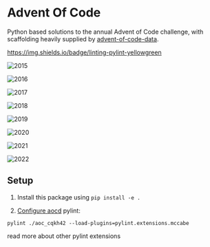 # Advent Of Code

Python based solutions to the annual Advent of Code challenge, with
scaffolding heavily supplied by
[advent-of-code-data](https://github.com/wimglenn/advent-of-code-data).

https://img.shields.io/badge/linting-pylint-yellowgreen

![2015](https://img.shields.io/badge/2015-50%2F50-brightgreen)

![2016](https://img.shields.io/badge/2016-43%2F50-brightgreen)

![2017](https://img.shields.io/badge/2017-13%2F50-brightgreen)

![2018](https://img.shields.io/badge/2018-0%2F50-brightgreen)

![2019](https://img.shields.io/badge/2019-35%2F50-brightgreen)

![2020](https://img.shields.io/badge/2020-36%2F50-brightgreen)

![2021](https://img.shields.io/badge/2021-32%2F50-brightgreen)

![2022](https://img.shields.io/badge/2022-22%2F50-brightgreen)

## Setup

1. Install this package using `pip install -e .`

2. [Configure aocd](https://github.com/wimglenn/advent-of-code-data#quickstart) 
pylint:
```
pylint ./aoc_cqkh42 --load-plugins=pylint.extensions.mccabe

```
read more about other pylint extensions